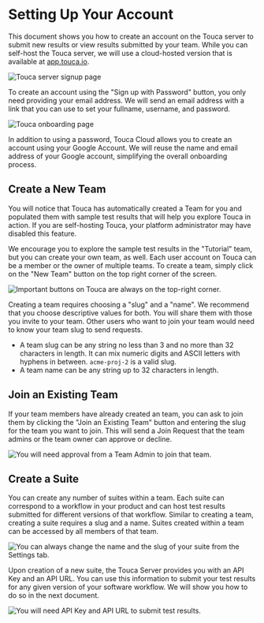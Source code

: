 # Setting Up Your Account

This document shows you how to create an account on the Touca server to submit
new results or view results submitted by your team. While you can self-host the
Touca server, we will use a cloud-hosted version that is available at
[app.touca.io](https://app.touca.io).

![Touca server signup page](/img/assets/touca-signup-page.png)

To create an account using the "Sign up with Password" button, you only need
providing your email address. We will send an email address with a link that you
can use to set your fullname, username, and password.

![Touca onboarding page](/img/assets/touca-account-welcome.png)

In addition to using a password, Touca Cloud allows you to create an account
using your Google Account. We will reuse the name and email address of your
Google account, simplifying the overall onboarding process.

## Create a New Team

You will notice that Touca has automatically created a Team for you and
populated them with sample test results that will help you explore Touca in
action. If you are self-hosting Touca, your platform administrator may have
disabled this feature.

We encourage you to explore the sample test results in the "Tutorial" team, but
you can create your own team, as well. Each user account on Touca can be a
member or the owner of multiple teams. To create a team, simply click on the
"New Team" button on the top right corner of the screen.

![Important buttons on Touca are always on the top-right corner.](/img/assets/touca-create-team.png)

Creating a team requires choosing a "slug" and a "name". We recommend that you
choose descriptive values for both. You will share them with those you invite to
your team. Other users who want to join your team would need to know your team
slug to send requests.

- A team slug can be any string no less than 3 and no more than 32 characters in
  length. It can mix numeric digits and ASCII letters with hyphens in between.
  `acme-proj-2` is a valid slug.
- A team name can be any string up to 32 characters in length.

## Join an Existing Team

If your team members have already created an team, you can ask to join them by
clicking the "Join an Existing Team" button and entering the slug for the team
you want to join. This will send a Join Request that the team admins or the team
owner can approve or decline.

![You will need approval from a Team Admin to join that team.](/img/assets/touca-team-request-join.png)

## Create a Suite

You can create any number of suites within a team. Each suite can correspond to
a workflow in your product and can host test results submitted for different
versions of that workflow. Similar to creating a team, creating a suite requires
a slug and a name. Suites created within a team can be accessed by all members
of that team.

![You can always change the name and the slug of your suite from the Settings tab.](/img/assets/touca-create-suite.png)

Upon creation of a new suite, the Touca Server provides you with an API Key and
an API URL. You can use this information to submit your test results for any
given version of your software workflow. We will show you how to do so in the
next document.

![You will need API Key and API URL to submit test results.](/img/assets/touca-submit-first-version.png)
